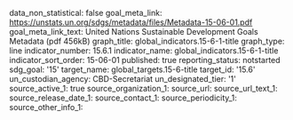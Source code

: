 data_non_statistical: false
goal_meta_link: https://unstats.un.org/sdgs/metadata/files/Metadata-15-06-01.pdf
goal_meta_link_text: United Nations Sustainable Development Goals Metadata (pdf 456kB)
graph_title: global_indicators.15-6-1-title
graph_type: line
indicator_number: 15.6.1
indicator_name: global_indicators.15-6-1-title
indicator_sort_order: 15-06-01
published: true
reporting_status: notstarted
sdg_goal: '15'
target_name: global_targets.15-6-title
target_id: '15.6'
un_custodian_agency: CBD-Secretariat
un_designated_tier: '1'
source_active_1: true
source_organization_1: 
source_url: 
source_url_text_1: 
source_release_date_1: 
source_contact_1: 
source_periodicity_1: 
source_other_info_1: 